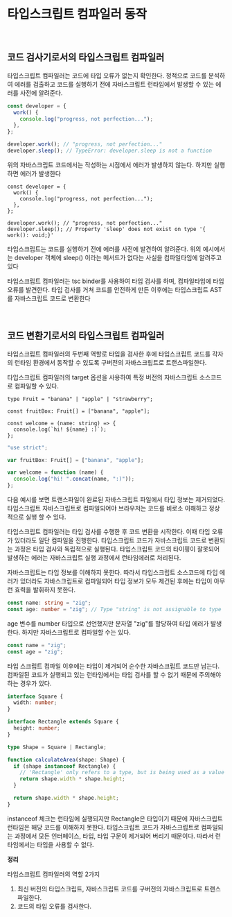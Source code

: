 # 타입스크립트 컴파일러 동작

<br />

## 코드 검사기로서의 타입스크립트 컴파일러

타입스크립트 컴파일러는 코드에 타입 오류가 없는지 확인한다. 정적으로 코드를 분석하여 에러를 검출하고 코드를 실행하기 전에 자바스크립트 런타임에서 발생할 수 있는 에러를 사전에 알려준다.

```jsx
const developer = {
  work() {
    console.log("progress, not perfection...");
  },
};

developer.work(); // "progress, not perfection..."
developer.sleep(); // TypeError: developer.sleep is not a function
```

위의 자바스크립트 코드에서는 작성하는 시점에서 에러가 발생하지 않는다. 하지만 실행하면 에러가 발생한다

```tsx
const developer = {
  work() {
    console.log("progress, not perfection...");
  },
};

developer.work(); // "progress, not perfection..."
developer.sleep(); // Property 'sleep' does not exist on type '{ work(): void;}'
```

타입스크립트는 코드를 실행하기 전에 에러를 사전에 발견하여 알려준다. 위의 예시에서는 developer 객체에 sleep() 이라는 메서드가 없다는 사실을 컴파일타임에 알려주고 있다

타입스크립트 컴파일러는 tsc binder를 사용하여 타입 검사를 하며, 컴파일타임에 타입 오류를 발견한다. 타입 검사를 거쳐 코드를 안전하게 만든 이후에는 타입스크립트 AST를 자바스크립트 코드로 변환한다

<br />

## 코드 변환기로서의 타입스크립트 컴파일러

타입스크립트 컴파일러의 두번째 역할로 타입을 검사한 후에 타입스크립트 코드를 각자의 런타임 환경에서 동작할 수 있도록 구버전의 자바스크립트로 트랜스파일한다.

타입스크립트 컴파일러의 target 옵션을 사용하여 특정 버전의 자바스크립트 소스코드로 컴파일할 수 있다.

```tsx
type Fruit = "banana" | "apple" | "strawberry";

const fruitBox: Fruit[] = ["banana", "apple"];

const welcome = (name: string) => {
  console.log(`hi! ${name} :)`);
};
```

```jsx
"use strict";

var fruitBox: Fruit[] = ["banana", "apple"];

var welcome = function (name) {
  console.log("hi! ".concat(name, ":)"));
};
```

다음 예시를 보면 트랜스파일이 완료된 자바스크립트 파일에서 타입 정보는 제거되었다. 타입스크립트 자바스크립트로 컴파일되어야 브라우저는 코드를 비로소 이해하고 정상적으로 실행 할 수 있다.

타입스크립트 컴파일러는 타입 검사를 수행한 후 코드 변환을 시작한다. 이때 타입 오류가 있더라도 일단 컴파일을 진행한다. 타입스크립트 코드가 자바스크립트 코드로 변환되는 과정은 타입 검사와 독립적으로 실행된다. 타입스크립트 코드의 타이핑이 잘못되어 발생하는 에러는 자바스크립트 실행 과정에서 런타임에러로 처리된다.

자바스크립트는 타입 정보를 이해하지 못한다. 따라서 타입스크립트 소스코드에 타입 에러가 있더라도 자바스크립트로 컴파일되어 타입 정보가 모두 제건된 후에는 타입이 아무런 효력을 발휘하지 못한다.

```ts
const name: string = "zig";
const age: number = "zig"; // Type "string" is not assignable to type 'number'
```

age 변수를 number 타입으로 선언했지만 문자열 "zig"를 할당하여 타입 에러가 발생한다. 하지만 자바스크립트로 컴파일할 수는 있다.

```js
const name = "zig";
const age = "zig";
```

타입 스크립트 컴파일 이후에는 타입이 제거되어 순수한 자바스크립트 코드만 남는다. 컴파일된 코드가 실행되고 있는 런타임에서는 타입 검사를 할 수 없기 때문에 주의해야 하는 경우가 있다.

```ts
interface Square {
  width: number;
}

interface Rectangle extends Square {
  height: number;
}

type Shape = Square | Rectangle;

function calculateArea(shape: Shape) {
  if (shape instanceof Rectangle) {
    // 'Rectangle' only refers to a type, but is being used as a value here
    return shape.width * shape.height;
  }

  return shape.width * shape.height;
}
```

instanceof 체크는 런타임에 실행되지만 Rectangle은 타입이기 때문에 자바스크립트 런타임은 해당 코드를 이해하지 못한다. 타입스크립트 코드가 자바스크립트로 컴파일되는 과정에서 모든 인터페이스, 타입, 타입 구문이 제거되어 버리기 때문이다. 따라서 런타임에서는 타입을 사용할 수 없다.

**정리**

타입스크립트 컴파일러의 역할 2가지

1. 최신 버전의 타입스크립트, 자바스크립트 코드를 구버전의 자바스크립트로 트랜스파일한다.
2. 코드의 타입 오류를 검사한다.
